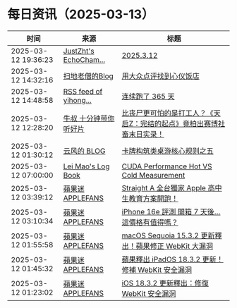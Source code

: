 ﻿# 每日资讯（2025-03-13）

|时间|来源|标题|
|---|---|---|
|2025-03-12 19:36:23|[JustZht's EchoCham...](https://www.justzht.com/rss/)|[2025.3.12](https://www.justzht.com/2025-3-12/)|
|2025-03-12 14:32:16|[扫地老僧的Blog](https://doyj.com/feed/)|[用大众点评找到心仪饭店](https://doyj.com/2025/03/12/%e7%94%a8%e5%a4%a7%e4%bc%97%e7%82%b9%e8%af%84%e6%89%be%e5%88%b0%e5%bf%83%e4%bb%aa%e9%a5%ad%e5%ba%97/)|
|2025-03-12 14:48:58|[RSS feed of yihong...](https://raw.githubusercontent.com/yihong0618/gitblog/master/feed.xml)|[连续跑了 365 天](https://github.com/yihong0618/gitblog/issues/306)|
|2025-03-12 12:28:20|[牛叔 十分钟带你听好片](https://getpodcast.xyz/data/ximalaya/11534451.xml)|[比丧尸更可怕的是打工人？《天启Z：完结的起点》竟拍出赛博社畜末日实录！](https://www.ximalaya.com/sound/819883098)|
|2025-03-12 01:30:12|[云风的 BLOG](http://blog.codingnow.com/atom.xml)|[卡牌构筑类桌游核心规则之五](https://blog.codingnow.com/2025/03/dbg_rules_5.html)|
|2025-03-12 07:00:00|[Lei Mao's Log Book](https://leimao.github.io/atom.xml)|[CUDA Performance Hot VS Cold Measurement](https://leimao.github.io/blog/CUDA-Performance-Hot-Cold-Measurement/)|
|2025-03-12 03:39:12|[蘋果迷 APPLEFANS](https://applefans.today/feed/)|[Straight A 全台獨家 Apple 高中生教育方案開跑！](https://applefans.today/2025-03-straighta-apple-bts-event/)|
|2025-03-12 03:10:34|[蘋果迷 APPLEFANS](https://applefans.today/feed/)|[iPhone 16e 評測 開箱 7 天後…這價格有值得嗎？](https://applefans.today/2025-03-iphone-16e-reviews/)|
|2025-03-12 01:55:58|[蘋果迷 APPLEFANS](https://applefans.today/feed/)|[macOS Sequoia 15.3.2 更新釋出！蘋果修正 WebKit 大漏洞](https://applefans.today/macos-sequoia-15-3-2/)|
|2025-03-12 01:45:32|[蘋果迷 APPLEFANS](https://applefans.today/feed/)|[蘋果釋出 iPadOS 18.3.2 更新！修補 WebKit 安全漏洞](https://applefans.today/ipados-18-3-2/)|
|2025-03-12 01:23:02|[蘋果迷 APPLEFANS](https://applefans.today/feed/)|[iOS 18.3.2 更新釋出：修復 WebKit 安全漏洞](https://applefans.today/ios-18-3-2/)|
